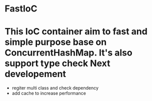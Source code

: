 FastIoC
=======
This IoC container aim to fast and simple purpose base on ConcurrentHashMap. It's also support type check
Next developement
=======
+ regiter multi class and check dependency
+ add cache to increase performance
